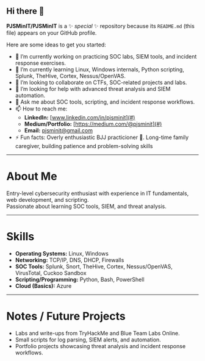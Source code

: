 ## Hi there 👋

**PJSMinIT/PJSMinIT** is a ✨ _special_ ✨ repository because its `README.md` (this file) appears on your GitHub profile.

Here are some ideas to get you started:

- 🔭 I’m currently working on practicing SOC labs, SIEM tools, and incident response exercises.
- 🌱 I’m currently learning Linux, Windows internals, Python scripting, Splunk, TheHive, Cortex, Nessus/OpenVAS.
- 👯 I’m looking to collaborate on CTFs, SOC-related projects and labs.
- 🤔 I’m looking for help with advanced threat analysis and SIEM automation.
- 💬 Ask me about SOC tools, scripting, and incident response workflows.
- 📫 How to reach me:
  - **LinkedIn:** [www.linkedin.com/in/pjsminit](#)
  - **Medium/Portfolio:** [https://medium.com/@pjsminit](#)
  - **Email:** pjsminit@gmail.com
- ⚡ Fun facts: Overly enthusiastic BJJ practicioner 🥋.
                Long-time family caregiver, building patience and problem-solving skills

---

# About Me
Entry-level cybersecurity enthusiast with experience in IT fundamentals, web development, and scripting.  
Passionate about learning SOC tools, SIEM, and threat analysis.

---

# Skills
- **Operating Systems:** Linux, Windows
- **Networking:** TCP/IP, DNS, DHCP, Firewalls
- **SOC Tools:** Splunk, Snort, TheHive, Cortex, Nessus/OpenVAS, VirusTotal, Cuckoo Sandbox
- **Scripting/Programming:** Python, Bash, PowerShell
- **Cloud (Basics):** Azure

---

# Notes / Future Projects
- Labs and write-ups from TryHackMe and Blue Team Labs Online.
- Small scripts for log parsing, SIEM alerts, and automation.
- Portfolio projects showcasing threat analysis and incident response workflows.
